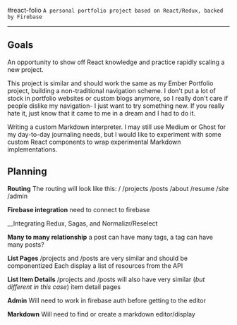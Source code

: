 #react-folio
`A personal portfolio project based on React/Redux, backed by Firebase`

___

## Goals
An opportunity to show off React knowledge and practice rapidly scaling a new project.

This project is similar and should work the same as my Ember Portfolio project, building a non-traditional navigation scheme. I don't put a lot of stock in portfolio websites or custom blogs anymore, so I really don't care if people dislike my navigation- I just want to try something new. If you really hate it, just know that it came to me in a dream and I had to do it.

Writing a custom Markdown interpreter. I may still use Medium or Ghost for my day-to-day journaling needs, but I would like to experiment with some custom React components to wrap experimental Markdown implementations.

## Planning
__Routing__
The routing will look like this:
/
/projects
/posts
/about
/resume
/site
/admin  

__Firebase integration__
need to connect to firebase

__Integrating Redux, Sagas, and Normalizr/Reselect

__Many to many relationship__
a post can have many tags, a tag can have many posts?

__List Pages__
/projects and /posts are very similar and should be componentized
Each display a list of resources from the API

__List Item Details__
/projects and /posts will also have very similar (*but different in this case*) item detail pages

__Admin__
Will need to work in firebase auth before getting to the editor

__Markdown__
Will need to find or create a markdown editor/display
